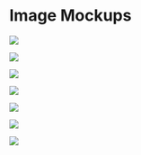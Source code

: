 # Image Mockups

![](../.gitbook/assets/image%20%2818%29.png)

![](../.gitbook/assets/image%20%2824%29.png)

![](../.gitbook/assets/image%20%286%29.png)

![](../.gitbook/assets/image%20%2837%29.png)

![](../.gitbook/assets/image%20%2830%29.png)

![](../.gitbook/assets/image%20%2834%29.png)

![](../.gitbook/assets/image%20%2829%29.png)



